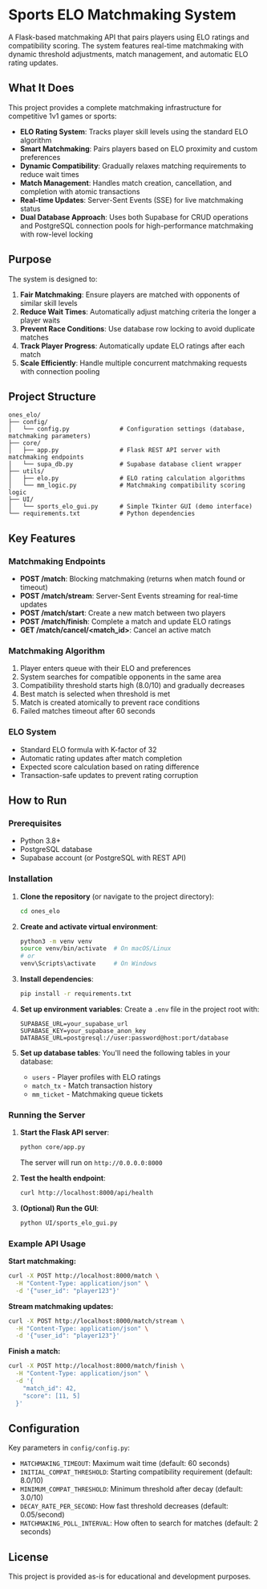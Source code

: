 # Sports ELO Matchmaking System

A Flask-based matchmaking API that pairs players using ELO ratings and compatibility scoring. The system features real-time matchmaking with dynamic threshold adjustments, match management, and automatic ELO rating updates.

## What It Does

This project provides a complete matchmaking infrastructure for competitive 1v1 games or sports:

- **ELO Rating System**: Tracks player skill levels using the standard ELO algorithm
- **Smart Matchmaking**: Pairs players based on ELO proximity and custom preferences
- **Dynamic Compatibility**: Gradually relaxes matching requirements to reduce wait times
- **Match Management**: Handles match creation, cancellation, and completion with atomic transactions
- **Real-time Updates**: Server-Sent Events (SSE) for live matchmaking status
- **Dual Database Approach**: Uses both Supabase for CRUD operations and PostgreSQL connection pools for high-performance matchmaking with row-level locking

## Purpose

The system is designed to:

1. **Fair Matchmaking**: Ensure players are matched with opponents of similar skill levels
2. **Reduce Wait Times**: Automatically adjust matching criteria the longer a player waits
3. **Prevent Race Conditions**: Use database row locking to avoid duplicate matches
4. **Track Player Progress**: Automatically update ELO ratings after each match
5. **Scale Efficiently**: Handle multiple concurrent matchmaking requests with connection pooling

## Project Structure

```
ones_elo/
├── config/
│   └── config.py              # Configuration settings (database, matchmaking parameters)
├── core/
│   ├── app.py                 # Flask REST API server with matchmaking endpoints
│   └── supa_db.py             # Supabase database client wrapper
├── utils/
│   ├── elo.py                 # ELO rating calculation algorithms
│   └── mm_logic.py            # Matchmaking compatibility scoring logic
├── UI/
│   └── sports_elo_gui.py      # Simple Tkinter GUI (demo interface)
└── requirements.txt           # Python dependencies
```

## Key Features

### Matchmaking Endpoints

- **POST /match**: Blocking matchmaking (returns when match found or timeout)
- **POST /match/stream**: Server-Sent Events streaming for real-time updates
- **POST /match/start**: Create a new match between two players
- **POST /match/finish**: Complete a match and update ELO ratings
- **GET /match/cancel/<match_id>**: Cancel an active match

### Matchmaking Algorithm

1. Player enters queue with their ELO and preferences
2. System searches for compatible opponents in the same area
3. Compatibility threshold starts high (8.0/10) and gradually decreases
4. Best match is selected when threshold is met
5. Match is created atomically to prevent race conditions
6. Failed matches timeout after 60 seconds

### ELO System

- Standard ELO formula with K-factor of 32
- Automatic rating updates after match completion
- Expected score calculation based on rating difference
- Transaction-safe updates to prevent rating corruption

## How to Run

### Prerequisites

- Python 3.8+
- PostgreSQL database
- Supabase account (or PostgreSQL with REST API)

### Installation

1. **Clone the repository** (or navigate to the project directory):
   ```bash
   cd ones_elo
   ```

2. **Create and activate virtual environment**:
   ```bash
   python3 -m venv venv
   source venv/bin/activate  # On macOS/Linux
   # or
   venv\Scripts\activate     # On Windows
   ```

3. **Install dependencies**:
   ```bash
   pip install -r requirements.txt
   ```

4. **Set up environment variables**:
   Create a `.env` file in the project root with:
   ```env
   SUPABASE_URL=your_supabase_url
   SUPABASE_KEY=your_supabase_anon_key
   DATABASE_URL=postgresql://user:password@host:port/database
   ```

5. **Set up database tables**:
   You'll need the following tables in your database:
   - `users` - Player profiles with ELO ratings
   - `match_tx` - Match transaction history
   - `mm_ticket` - Matchmaking queue tickets

### Running the Server

1. **Start the Flask API server**:
   ```bash
   python core/app.py
   ```
   The server will run on `http://0.0.0.0:8000`

2. **Test the health endpoint**:
   ```bash
   curl http://localhost:8000/api/health
   ```

3. **(Optional) Run the GUI**:
   ```bash
   python UI/sports_elo_gui.py
   ```

### Example API Usage

**Start matchmaking:**
```bash
curl -X POST http://localhost:8000/match \
  -H "Content-Type: application/json" \
  -d '{"user_id": "player123"}'
```

**Stream matchmaking updates:**
```bash
curl -X POST http://localhost:8000/match/stream \
  -H "Content-Type: application/json" \
  -d '{"user_id": "player123"}'
```

**Finish a match:**
```bash
curl -X POST http://localhost:8000/match/finish \
  -H "Content-Type: application/json" \
  -d '{
    "match_id": 42,
    "score": [11, 5]
  }'
```

## Configuration

Key parameters in `config/config.py`:

- `MATCHMAKING_TIMEOUT`: Maximum wait time (default: 60 seconds)
- `INITIAL_COMPAT_THRESHOLD`: Starting compatibility requirement (default: 8.0/10)
- `MINIMUM_COMPAT_THRESHOLD`: Minimum threshold after decay (default: 3.0/10)
- `DECAY_RATE_PER_SECOND`: How fast threshold decreases (default: 0.05/second)
- `MATCHMAKING_POLL_INTERVAL`: How often to search for matches (default: 2 seconds)

## License

This project is provided as-is for educational and development purposes.

